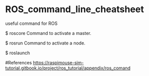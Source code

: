 # ROS_command_line_cheatsheet
useful command for ROS

$ roscore
Command to activate a master.


$ rosrun <package name> <program name>
Command to activate a node.

$ roslaunch <package name> <lauchfile name>


#References
https://raspimouse-sim-tutorial.gitbook.io/project/ros_tutorial/appendix/ros_comand
